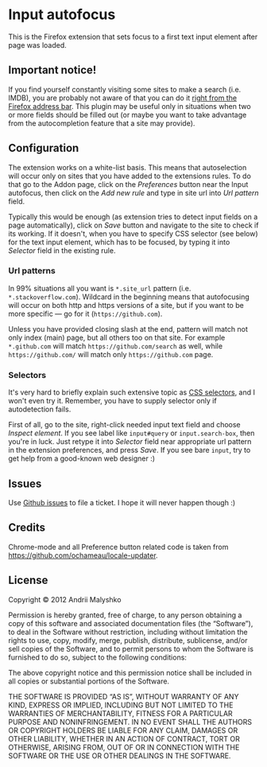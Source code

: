 # Input autofocus

This is the Firefox extension that sets focus to a first text input element after
page was loaded.

## Important notice!

If you find yourself constantly visiting some sites to make a search (i.e. IMDB), you are
probably not aware of that you can do it [right from the Firefox address bar](http://mzl.la/L8rNu0).
This plugin may be useful only in situations when two or more fields should be filled out (or
maybe you want to take advantage from the autocompletion feature that a site may provide).

## Configuration

The extension works on a white-list basis. This means that autoselection will occur
only on sites that you have added to the extensions rules. To do that go to the Addon page, click
on the *Preferences* button near the Input autofocus, then click on the *Add new rule* and type in
site url into *Url pattern* field.

Typically this would be enough (as extension tries to detect input fields on a page automatically),
click on *Save* button and navigate to the site to check if its working. If it doesn't, when you
have to specify CSS selector (see below) for the text input element, which has to be focused,
by typing it into *Selector* field in the existing rule.

### Url patterns

In 99% situations all you want is `*.site_url` pattern (i.e. `*.stackoverflow.com`).
Wildcard in the beginning means that autofocusing will occur on both http and https versions
of a site, but if you want to be more specific — go for it (`https://github.com`).

Unless you have provided closing slash at the end, pattern will match not only index (main) page,
but all others too on that site. For example `*.github.com` will match `https://github.com/search`
as well, while `https://github.com/` will match only `https://github.com` page.

### Selectors

It's very hard to briefly explain such extensive topic as
[CSS selectors](http://www.w3.org/TR/CSS2/selector.html), and I won't even try it. Remember, you
have to supply selector only if autodetection fails.

First of all, go to the site, right-click needed input text field and choose *Inspect element*.
If you see label like `input#query` or `input.search-box`, then you're in luck. Just retype it
into *Selector* field near appropriate url pattern in the extension preferences, and press *Save*.
If you see bare `input`, try to get help from a good-known web designer :)


## Issues

Use [Github issues](https://github.com/nashbridges/input-autofocus-firefox-extension/issues) to file a ticket. I hope it will never happen though :)

## Credits

Chrome-mode and all Preference button related code is taken from <https://github.com/ochameau/locale-updater>.

## License

Copyright © 2012 Andrii Malyshko

Permission is hereby granted, free of charge, to any person obtaining a copy of this software and associated documentation files (the “Software”), to deal in the Software without restriction, including without limitation the rights to use, copy, modify, merge, publish, distribute, sublicense, and/or sell copies of the Software, and to permit persons to whom the Software is furnished to do so, subject to the following conditions:

The above copyright notice and this permission notice shall be included in all copies or substantial portions of the Software.

THE SOFTWARE IS PROVIDED “AS IS”, WITHOUT WARRANTY OF ANY KIND, EXPRESS OR IMPLIED, INCLUDING BUT NOT LIMITED TO THE WARRANTIES OF MERCHANTABILITY, FITNESS FOR A PARTICULAR PURPOSE AND NONINFRINGEMENT. IN NO EVENT SHALL THE AUTHORS OR COPYRIGHT HOLDERS BE LIABLE FOR ANY CLAIM, DAMAGES OR OTHER LIABILITY, WHETHER IN AN ACTION OF CONTRACT, TORT OR OTHERWISE, ARISING FROM, OUT OF OR IN CONNECTION WITH THE SOFTWARE OR THE USE OR OTHER DEALINGS IN THE SOFTWARE.
